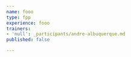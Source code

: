 ```yaml
---
name: fooo
type: fpp
experience: fooo
trainers:
- 'null': _participants/andre-albuquerque.md
published: false

---
```

